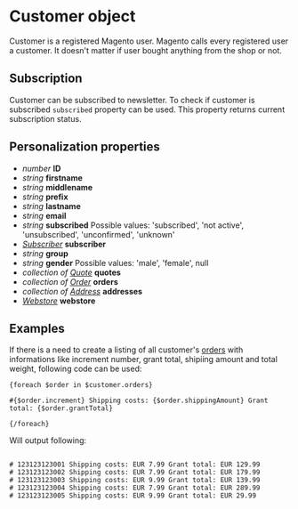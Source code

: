 # Customer object

Customer is a registered Magento user. Magento calls every registered user 
a customer. It doesn't matter if user bought anything from the shop or not.

## Subscription

Customer can be subscribed to newsletter. To check if customer is subscribed 
`subscribed` property can be used. This property returns current subscription 
status.

## Personalization properties

- _number_ **ID**
- _string_ **firstname**
- _string_ **middlename**
- _string_ **prefix**
- _string_ **lastname**
- _string_ **email**
- _string_ **subscribed** Possible values: 'subscribed', 'not active', 'unsubscribed', 'unconfirmed', 'unknown'
- _[Subscriber](copernica-docs:MarketingSuite/magento-integration/object/subscriber)_ **subscriber**
- _string_ **group**
- _string_ **gender** Possible values: 'male', 'female', null
- _collection of [Quote](copernica-docs:MarketingSuite/magento-integration/object/quote)_ **quotes**
- _collection of [Order](copernica-docs:MarketingSuite/magento-integration/object/order)_ **orders**
- _collection of [Address](copernica-docs:MarketingSuite/magento-integration/object/address)_ **addresses**
- _[Webstore](copernica-docs:MarketingSuite/magento-integration/object/webstore)_ **webstore**

## Examples

If there is a need to create a listing of all customer's [orders](copernica-docs:MarketingSuite/magento-integration/object/order) with informations
like increment number, grant total, shipiing amount and total weight, following 
code can be used:

```
{foreach $order in $customer.orders}

#{$order.increment} Shipping costs: {$order.shippingAmount} Grant total: {$order.grantTotal}

{/foreach}
```

Will output following:

```

# 123123123001 Shipping costs: EUR 7.99 Grant total: EUR 129.99
# 123123123002 Shipping costs: EUR 7.99 Grant total: EUR 179.99
# 123123123003 Shipping costs: EUR 9.99 Grant total: EUR 139.99
# 123123123004 Shipping costs: EUR 7.99 Grant total: EUR 289.99
# 123123123005 Shipping costs: EUR 9.99 Grant total: EUR 29.99

```
